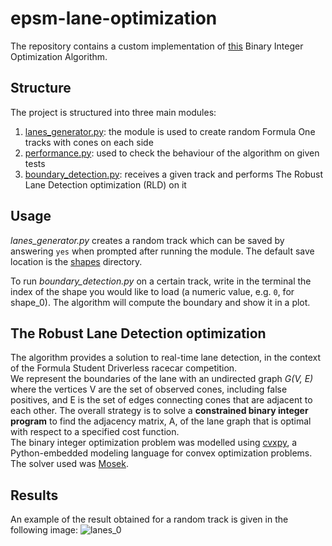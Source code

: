 # epsm-lane-optimization

The repository contains a custom implementation of [this](https://static1.squarespace.com/static/5b79970e3c3a53723fab8cfc/t/5dd31c148feff15f97f4ddbc/1574116375972/ICRA2020_Boundary_Gen_final.pdf) Binary Integer Optimization Algorithm.

## Structure 
The project is structured into three main modules: 
1. [lanes_generator.py](src/lanes_generator.py): the module is used to create random Formula One tracks with cones on each side
2. [performance.py](src/performance.py): used to check the behaviour of the algorithm on given tests
3. [boundary_detection.py](src/boundary_detection.py): receives a given track and performs The
Robust Lane Detection optimization (RLD) on it

## Usage 
_lanes_generator.py_ creates a random track which can be saved by answering `yes` when prompted after running the module. 
The default save location is the [shapes](shapes/) directory.

To run _boundary_detection.py_ on a certain track, write in the terminal the index
of the shape you would like to load (a numeric value, e.g. `0`, for shape_0). The algorithm will compute the boundary and show it in a plot. 

## The Robust Lane Detection optimization
The algorithm provides a solution to real-time lane detection, in the context of the Formula Student
Driverless racecar competition. \
We represent the boundaries of the lane with an undirected graph _G(V, E)_ where the vertices V are the set
of observed cones, including false positives, and E is the set of edges connecting cones that are adjacent
to each other. The overall strategy is to solve a **constrained binary integer program** to find the adjacency
matrix, A, of the lane graph that is optimal with respect to a specified cost function. \
The binary integer optimization problem was modelled using [cvxpy](https://www.cvxpy.org/), a Python-embedded modeling language for convex optimization problems.
The solver used was [Mosek](https://www.mosek.com/).

## Results 
An example of the result obtained for a random track is given in the following image:
![lanes_0](https://user-images.githubusercontent.com/48925470/117624636-ca6b7380-b17d-11eb-8d7c-60c8f265e4ea.png)

